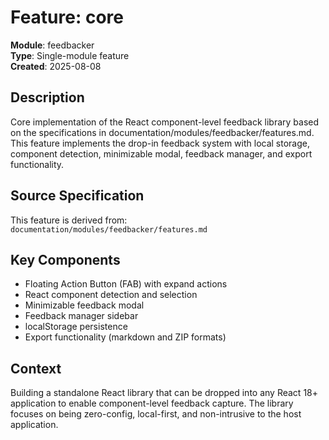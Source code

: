 # Feature: core

**Module**: feedbacker  
**Type**: Single-module feature  
**Created**: 2025-08-08  

## Description
Core implementation of the React component-level feedback library based on the specifications in documentation/modules/feedbacker/features.md. This feature implements the drop-in feedback system with local storage, component detection, minimizable modal, feedback manager, and export functionality.

## Source Specification
This feature is derived from: `documentation/modules/feedbacker/features.md`

## Key Components
- Floating Action Button (FAB) with expand actions
- React component detection and selection
- Minimizable feedback modal
- Feedback manager sidebar
- localStorage persistence
- Export functionality (markdown and ZIP formats)

## Context
Building a standalone React library that can be dropped into any React 18+ application to enable component-level feedback capture. The library focuses on being zero-config, local-first, and non-intrusive to the host application.